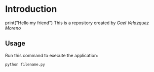 # Introduction

print("Hello my friend")
This is a repository created by *Gael Velazquez Moreno*


## Usage


Run this command to execute the application:


`python filename.py`

 

```
